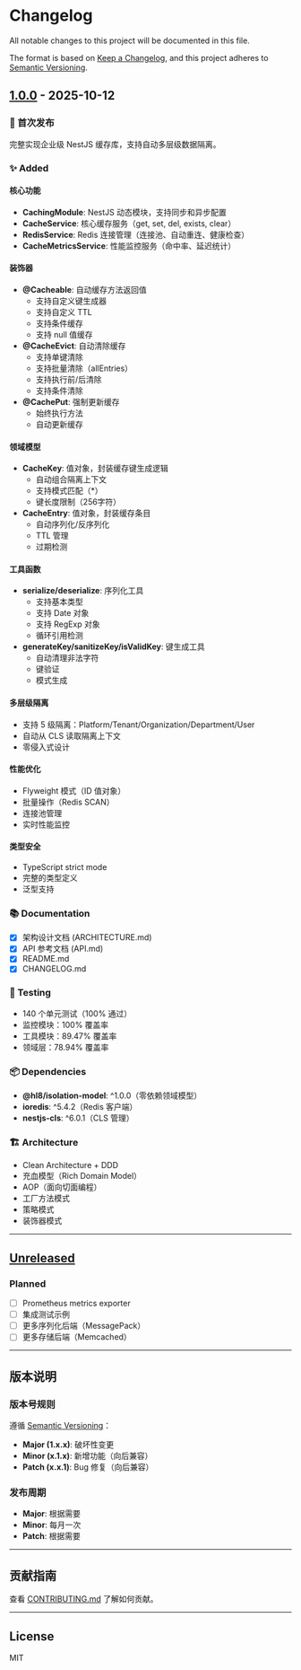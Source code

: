 # Changelog

All notable changes to this project will be documented in this file.

The format is based on [Keep a Changelog](https://keepachangelog.com/en/1.0.0/),
and this project adheres to [Semantic Versioning](https://semver.org/spec/v2.0.0.html).

## [1.0.0] - 2025-10-12

### 🎉 首次发布

完整实现企业级 NestJS 缓存库，支持自动多层级数据隔离。

### ✨ Added

#### 核心功能

- **CachingModule**: NestJS 动态模块，支持同步和异步配置
- **CacheService**: 核心缓存服务（get, set, del, exists, clear）
- **RedisService**: Redis 连接管理（连接池、自动重连、健康检查）
- **CacheMetricsService**: 性能监控服务（命中率、延迟统计）

#### 装饰器

- **@Cacheable**: 自动缓存方法返回值
  - 支持自定义键生成器
  - 支持自定义 TTL
  - 支持条件缓存
  - 支持 null 值缓存
- **@CacheEvict**: 自动清除缓存
  - 支持单键清除
  - 支持批量清除（allEntries）
  - 支持执行前/后清除
  - 支持条件清除
- **@CachePut**: 强制更新缓存
  - 始终执行方法
  - 自动更新缓存

#### 领域模型

- **CacheKey**: 值对象，封装缓存键生成逻辑
  - 自动组合隔离上下文
  - 支持模式匹配（*）
  - 键长度限制（256字符）
- **CacheEntry**: 值对象，封装缓存条目
  - 自动序列化/反序列化
  - TTL 管理
  - 过期检测

#### 工具函数

- **serialize/deserialize**: 序列化工具
  - 支持基本类型
  - 支持 Date 对象
  - 支持 RegExp 对象
  - 循环引用检测
- **generateKey/sanitizeKey/isValidKey**: 键生成工具
  - 自动清理非法字符
  - 键验证
  - 模式生成

#### 多层级隔离

- 支持 5 级隔离：Platform/Tenant/Organization/Department/User
- 自动从 CLS 读取隔离上下文
- 零侵入式设计

#### 性能优化

- Flyweight 模式（ID 值对象）
- 批量操作（Redis SCAN）
- 连接池管理
- 实时性能监控

#### 类型安全

- TypeScript strict mode
- 完整的类型定义
- 泛型支持

### 📚 Documentation

- [x] 架构设计文档 (ARCHITECTURE.md)
- [x] API 参考文档 (API.md)
- [x] README.md
- [x] CHANGELOG.md

### 🧪 Testing

- 140 个单元测试（100% 通过）
- 监控模块：100% 覆盖率
- 工具模块：89.47% 覆盖率
- 领域层：78.94% 覆盖率

### 📦 Dependencies

- **@hl8/isolation-model**: ^1.0.0（零依赖领域模型）
- **ioredis**: ^5.4.2（Redis 客户端）
- **nestjs-cls**: ^6.0.1（CLS 管理）

### 🏗️ Architecture

- Clean Architecture + DDD
- 充血模型（Rich Domain Model）
- AOP（面向切面编程）
- 工厂方法模式
- 策略模式
- 装饰器模式

---

## [Unreleased]

### Planned

- [ ] Prometheus metrics exporter
- [ ] 集成测试示例
- [ ] 更多序列化后端（MessagePack）
- [ ] 更多存储后端（Memcached）

---

## 版本说明

### 版本号规则

遵循 [Semantic Versioning](https://semver.org/)：

- **Major (1.x.x)**: 破坏性变更
- **Minor (x.1.x)**: 新增功能（向后兼容）
- **Patch (x.x.1)**: Bug 修复（向后兼容）

### 发布周期

- **Major**: 根据需要
- **Minor**: 每月一次
- **Patch**: 根据需要

---

## 贡献指南

查看 [CONTRIBUTING.md](../../CONTRIBUTING.md) 了解如何贡献。

---

## License

MIT

[1.0.0]: https://github.com/your-org/hl8/releases/tag/nestjs-caching-v1.0.0
[Unreleased]: https://github.com/your-org/hl8/compare/nestjs-caching-v1.0.0...HEAD
